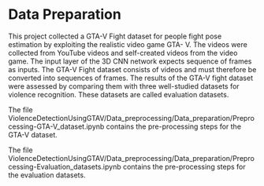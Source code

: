 # Data Preparation
This project collected a GTA-V Fight dataset for people fight pose estimation by exploiting the realistic video game GTA- V. The videos were collected from YouTube videos and self-created videos from the video game. The input layer of the 3D CNN network expects sequence of frames as inputs. The GTA-V Fight dataset consists of videos and must therefore be converted into sequences of frames. The results of the GTA-V fight dataset were assessed by comparing them with three well-studied datasets for violence recognition. These datasets are called evaluation datasets.

The file ViolenceDetectionUsingGTAV/Data_preprocessing/Data_preparation/Preprocessing-GTA-V_dataset.ipynb contains the pre-processing steps for the GTA-V dataset.

The file ViolenceDetectionUsingGTAV/Data_preprocessing/Data_preparation/Preprocessing-Evaluation_datasets.ipynb contains the pre-processing steps for the evaluation datasets.

